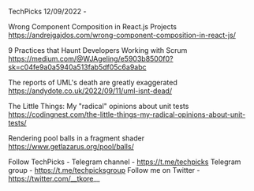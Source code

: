 TechPicks 12/09/2022 -

Wrong Component Composition in React.js Projects
https://andrejgajdos.com/wrong-component-composition-in-react-js/

9 Practices that Haunt Developers Working with Scrum
https://medium.com/@WJAgeling/e5903b8500f0?sk=c04fe9a0a5940a513fab5df05c6a9abc

The reports of UML's death are greatly exaggerated
https://andydote.co.uk/2022/09/11/uml-isnt-dead/

The Little Things: My "radical" opinions about unit tests
https://codingnest.com/the-little-things-my-radical-opinions-about-unit-tests/

Rendering pool balls in a fragment shader
https://www.getlazarus.org/pool/balls/

Follow TechPicks -
Telegram channel - https://t.me/techpicks
Telegram group - https://t.me/techpicksgroup
Follow me on Twitter - https://twitter.com/__tkore__